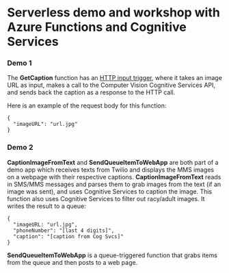 # Serverless demo and workshop with Azure Functions and Cognitive Services 

### Demo 1
The **GetCaption** function has an [HTTP input trigger](https://docs.microsoft.com/en-us/azure/azure-functions/functions-bindings-http-webhook), where it takes an image URL as input, makes a call to the Computer Vision Cognitive Services API, and sends back the caption as a response to the HTTP call.

Here is an example of the request body for this function:

```
{
  "imageURL": "url.jpg"
}
```

### Demo 2
**CaptionImageFromText** and **SendQueueItemToWebApp** are both part of a demo app which receives texts from Twilio and displays the MMS images on a webpage with their respective captions.  **CaptionImageFromText** reads in SMS/MMS messages and parses them to grab images from the text (if an image was sent), and uses Cognitive Services to caption the image.  This function also uses Cognitive Services to filter out racy/adult images.  It writes the result to a queue:

```
{
  "imageURL: "url.jpg",
  "phoneNumber": "[last 4 digits]",
  "caption": "[caption from Cog Svcs]"
}
```

**SendQueueItemToWebApp** is a queue-triggered function that grabs items from the queue and then posts to a web page.
